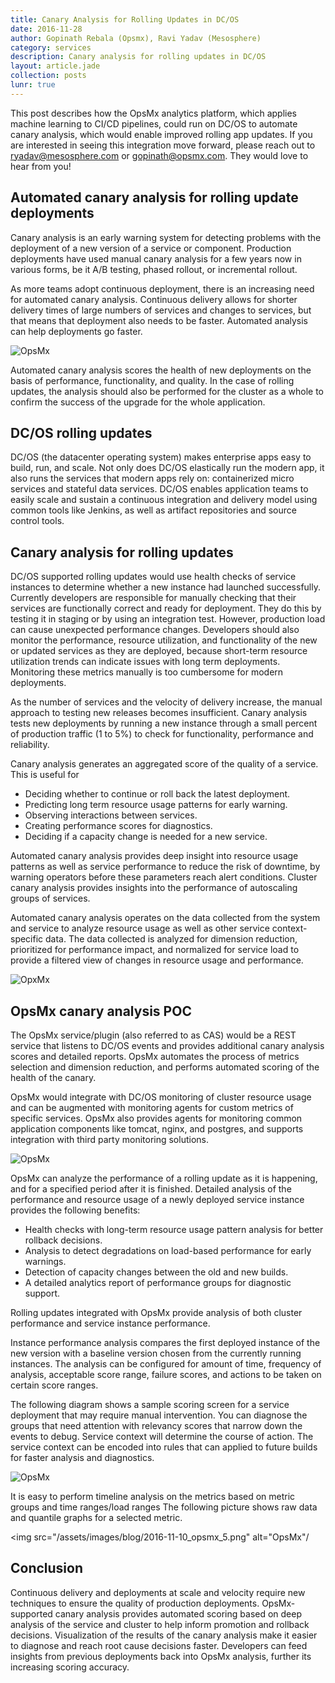 ```yaml
---
title: Canary Analysis for Rolling Updates in DC/OS
date: 2016-11-28
author: Gopinath Rebala (Opsmx), Ravi Yadav (Mesosphere)
category: services
description: Canary analysis for rolling updates in DC/OS
layout: article.jade
collection: posts
lunr: true
---
```



This post describes how the OpsMx analytics platform, which applies machine learning to CI/CD pipelines, could run on DC/OS to automate canary analysis, which would enable improved rolling app updates. If you are interested in seeing this integration move forward, please reach out to ryadav@mesosphere.com or gopinath@opsmx.com. They would love to hear from you!


## Automated canary analysis for rolling update deployments


Canary analysis is an early warning system for detecting problems with the deployment of a new version of a service or component. Production deployments have used manual canary analysis for a few years now in various forms, be it A/B testing, phased rollout, or incremental rollout.


As more teams adopt continuous deployment, there is an increasing need for automated canary analysis.  Continuous delivery allows for shorter delivery times of large numbers of services and changes to services, but that means that deployment also needs to be faster. Automated analysis can help deployments go faster.


<img src="/assets/images/blog/2016-11-10_opsmx_1.png" alt="OpsMx"/>


Automated canary analysis scores the health of new deployments on the basis of performance, functionality, and quality. In the case of rolling updates, the analysis should also be performed for the cluster as a whole  to confirm the success of the upgrade for the whole application.


## DC/OS rolling updates


DC/OS (the datacenter operating system) makes enterprise apps easy to build, run, and scale. Not only does DC/OS elastically run the modern app, it also runs the services that modern apps rely on: containerized micro services and stateful data services. DC/OS enables application teams to easily scale and sustain a continuous integration and delivery model using common tools like Jenkins, as well as artifact repositories and source control tools.


## Canary analysis for rolling updates


DC/OS supported rolling updates would use health checks of service instances to determine whether a new instance had launched successfully. Currently developers are responsible for manually checking that their services are functionally correct and ready for deployment. They  do this by testing it in staging or by using an integration test. However, production load can cause unexpected performance changes. Developers should also monitor the performance, resource utilization, and functionality of the new or updated services as they are deployed, because short-term resource utilization trends can indicate issues with long term deployments.  Monitoring these metrics manually is too cumbersome for modern deployments.


As the number of services and the velocity of delivery increase, the manual approach to testing new releases becomes insufficient. Canary analysis tests new deployments by running a new instance through a small percent of production traffic (1 to 5%) to  check for functionality, performance and reliability.


Canary analysis generates an aggregated score of the quality of a service. This is useful for


- Deciding whether to continue or roll back the latest deployment.
- Predicting long term resource usage patterns for early warning.
- Observing interactions between services.
- Creating performance scores for diagnostics.
- Deciding if a capacity change is needed for a new service.


Automated canary analysis provides deep insight into resource usage patterns as well as service performance to reduce the risk of downtime, by warning operators before these parameters reach alert conditions. Cluster canary analysis provides insights into the performance of autoscaling groups of services.


Automated canary analysis operates on the data collected from the system and service to analyze resource usage as well as other service context-specific data. The data collected is analyzed for dimension reduction, prioritized for performance impact, and normalized for service load to provide a filtered view of changes in resource usage and performance.


<img src="/assets/images/blog/2016-11-10_opsmx_3.png" alt="OpxMx"/>


## OpsMx canary analysis POC


The OpsMx service/plugin (also referred to as CAS) would be a REST service that listens to DC/OS events and provides additional canary analysis scores and detailed reports. OpsMx automates the process of metrics selection and dimension reduction, and performs automated scoring of the health of the canary.  


OpsMx would integrate with DC/OS monitoring of cluster resource usage and can be augmented with monitoring agents for custom metrics of specific services. OpsMx also provides agents for monitoring common application components like tomcat, nginx, and postgres, and supports integration with third party monitoring solutions.


<img src="/assets/images/blog/2016-11-10_opsmx_2.png" alt="OpsMx"/>


OpsMx can analyze the performance of a rolling update as it is happening, and for a specified period after it is finished. Detailed analysis of the performance and resource usage of a newly deployed service instance provides the following benefits:


- Health checks with long-term resource usage pattern analysis for better rollback decisions.
- Analysis to detect degradations on load-based performance for early warnings.
- Detection of capacity changes between the old and new builds.
- A detailed analytics report of performance groups for diagnostic support.


Rolling updates integrated with OpsMx provide analysis of both cluster performance and service instance performance.


Instance performance analysis compares the first deployed instance of the new version with a baseline version chosen from the currently running instances. The analysis can be configured for amount of time, frequency of analysis, acceptable score range, failure scores, and actions to be taken on certain score ranges.


The following diagram shows a sample scoring screen for a service deployment that may require manual intervention. You can diagnose the groups that need attention with relevancy scores that narrow down the events to debug. Service context will determine the course of action. The service context can be encoded into rules that can applied to future builds for faster analysis and diagnostics.


<img src="/assets/images/blog/2016-11-10_opsmx_4.png" alt="OpsMx"/>


It is easy to perform timeline analysis on the metrics based on metric groups and time ranges/load ranges The following picture shows raw data and quantile graphs for a selected metric.


<img src="/assets/images/blog/2016-11-10_opsmx_5.png" alt="OpsMx"/


## Conclusion


Continuous delivery and deployments at scale and velocity require new techniques to ensure the quality of production deployments. OpsMx-supported canary analysis provides automated scoring based on deep analysis of the service and cluster to help inform promotion and rollback decisions. Visualization of the results of the canary analysis make it easier to diagnose and reach root cause decisions faster. Developers can feed insights from previous deployments back into OpsMx analysis, further its increasing scoring accuracy.
